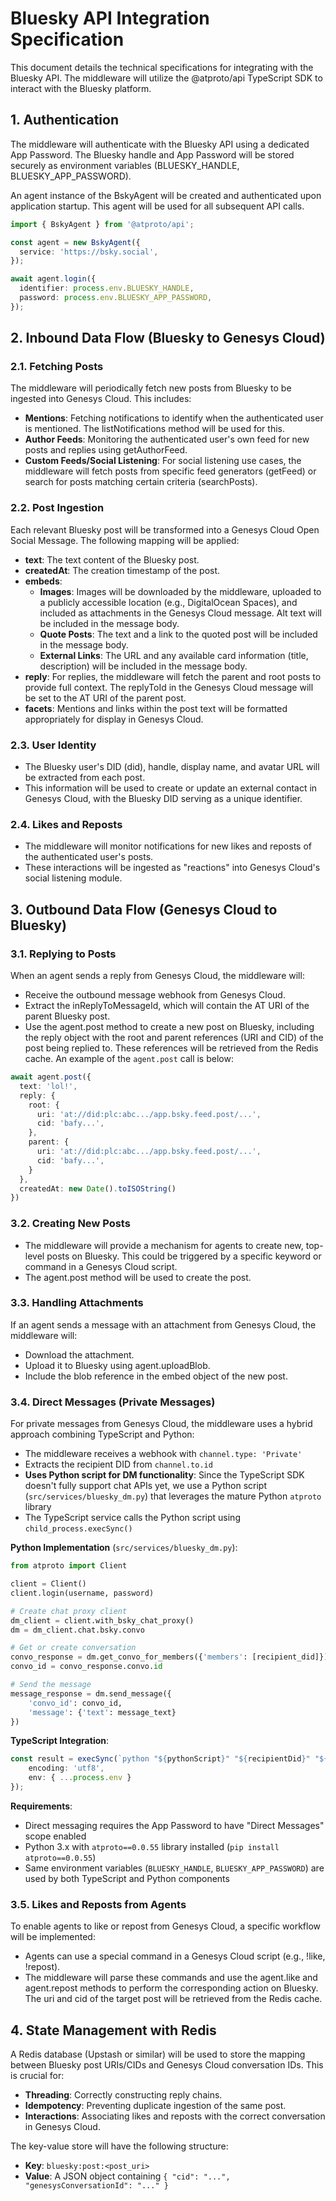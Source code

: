 # Bluesky API Integration Specification

This document details the technical specifications for integrating with the Bluesky API. The middleware will utilize the @atproto/api TypeScript SDK to interact with the Bluesky platform.

## 1. Authentication

The middleware will authenticate with the Bluesky API using a dedicated App Password. The Bluesky handle and App Password will be stored securely as environment variables (BLUESKY_HANDLE, BLUESKY_APP_PASSWORD).

An agent instance of the BskyAgent will be created and authenticated upon application startup. This agent will be used for all subsequent API calls.

```typescript
import { BskyAgent } from '@atproto/api';

const agent = new BskyAgent({
  service: 'https://bsky.social',
});

await agent.login({
  identifier: process.env.BLUESKY_HANDLE,
  password: process.env.BLUESKY_APP_PASSWORD,
});
```

## 2. Inbound Data Flow (Bluesky to Genesys Cloud)

### 2.1. Fetching Posts

The middleware will periodically fetch new posts from Bluesky to be ingested into Genesys Cloud. This includes:

- **Mentions**: Fetching notifications to identify when the authenticated user is mentioned. The listNotifications method will be used for this.
- **Author Feeds**: Monitoring the authenticated user's own feed for new posts and replies using getAuthorFeed.
- **Custom Feeds/Social Listening**: For social listening use cases, the middleware will fetch posts from specific feed generators (getFeed) or search for posts matching certain criteria (searchPosts).

### 2.2. Post Ingestion

Each relevant Bluesky post will be transformed into a Genesys Cloud Open Social Message. The following mapping will be applied:

- **text**: The text content of the Bluesky post.
- **createdAt**: The creation timestamp of the post.
- **embeds**:
  - **Images**: Images will be downloaded by the middleware, uploaded to a publicly accessible location (e.g., DigitalOcean Spaces), and included as attachments in the Genesys Cloud message. Alt text will be included in the message body.
  - **Quote Posts**: The text and a link to the quoted post will be included in the message body.
  - **External Links**: The URL and any available card information (title, description) will be included in the message body.
- **reply**: For replies, the middleware will fetch the parent and root posts to provide full context. The replyToId in the Genesys Cloud message will be set to the AT URI of the parent post.
- **facets**: Mentions and links within the post text will be formatted appropriately for display in Genesys Cloud.

### 2.3. User Identity

- The Bluesky user's DID (did), handle, display name, and avatar URL will be extracted from each post.
- This information will be used to create or update an external contact in Genesys Cloud, with the Bluesky DID serving as a unique identifier.

### 2.4. Likes and Reposts

- The middleware will monitor notifications for new likes and reposts of the authenticated user's posts.
- These interactions will be ingested as "reactions" into Genesys Cloud's social listening module.

## 3. Outbound Data Flow (Genesys Cloud to Bluesky)

### 3.1. Replying to Posts

When an agent sends a reply from Genesys Cloud, the middleware will:

- Receive the outbound message webhook from Genesys Cloud.
- Extract the inReplyToMessageId, which will contain the AT URI of the parent Bluesky post.
- Use the agent.post method to create a new post on Bluesky, including the reply object with the root and parent references (URI and CID) of the post being replied to. These references will be retrieved from the Redis cache. An example of the `agent.post` call is below:

```typescript
await agent.post({
  text: 'lol!',
  reply: {
    root: {
      uri: 'at://did:plc:abc.../app.bsky.feed.post/...',
      cid: 'bafy...',
    },
    parent: {
      uri: 'at://did:plc:abc.../app.bsky.feed.post/...',
      cid: 'bafy...',
    }
  },
  createdAt: new Date().toISOString()
})
```

### 3.2. Creating New Posts

- The middleware will provide a mechanism for agents to create new, top-level posts on Bluesky. This could be triggered by a specific keyword or command in a Genesys Cloud script.
- The agent.post method will be used to create the post.

### 3.3. Handling Attachments

If an agent sends a message with an attachment from Genesys Cloud, the middleware will:

- Download the attachment.
- Upload it to Bluesky using agent.uploadBlob.
- Include the blob reference in the embed object of the new post.

### 3.4. Direct Messages (Private Messages)

For private messages from Genesys Cloud, the middleware uses a hybrid approach combining TypeScript and Python:

- The middleware receives a webhook with `channel.type: 'Private'`
- Extracts the recipient DID from `channel.to.id`
- **Uses Python script for DM functionality**: Since the TypeScript SDK doesn't fully support chat APIs yet, we use a Python script (`src/services/bluesky_dm.py`) that leverages the mature Python `atproto` library
- The TypeScript service calls the Python script using `child_process.execSync()`

**Python Implementation** (`src/services/bluesky_dm.py`):
```python
from atproto import Client

client = Client()
client.login(username, password)

# Create chat proxy client
dm_client = client.with_bsky_chat_proxy()
dm = dm_client.chat.bsky.convo

# Get or create conversation
convo_response = dm.get_convo_for_members({'members': [recipient_did]})
convo_id = convo_response.convo.id

# Send the message
message_response = dm.send_message({
    'convo_id': convo_id,
    'message': {'text': message_text}
})
```

**TypeScript Integration**:
```typescript
const result = execSync(`python "${pythonScript}" "${recipientDid}" "${text}"`, {
    encoding: 'utf8',
    env: { ...process.env }
});
```

**Requirements**:
- Direct messaging requires the App Password to have "Direct Messages" scope enabled
- Python 3.x with `atproto==0.0.55` library installed (`pip install atproto==0.0.55`)
- Same environment variables (`BLUESKY_HANDLE`, `BLUESKY_APP_PASSWORD`) are used by both TypeScript and Python components

### 3.5. Likes and Reposts from Agents

To enable agents to like or repost from Genesys Cloud, a specific workflow will be implemented:

- Agents can use a special command in a Genesys Cloud script (e.g., !like, !repost).
- The middleware will parse these commands and use the agent.like and agent.repost methods to perform the corresponding action on Bluesky. The uri and cid of the target post will be retrieved from the Redis cache.

## 4. State Management with Redis

A Redis database (Upstash or similar) will be used to store the mapping between Bluesky post URIs/CIDs and Genesys Cloud conversation IDs. This is crucial for:

- **Threading**: Correctly constructing reply chains.
- **Idempotency**: Preventing duplicate ingestion of the same post.
- **Interactions**: Associating likes and reposts with the correct conversation in Genesys Cloud.

The key-value store will have the following structure:

- **Key**: `bluesky:post:<post_uri>`
- **Value**: A JSON object containing `{ "cid": "...", "genesysConversationId": "..." }`